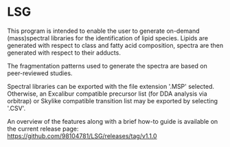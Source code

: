 # LSG

This program is intended to enable the user to generate on-demand (mass)spectral libraries for the identification of lipid species.
Lipids are generated with respect to class and fatty acid composition, spectra are then generated with respect to their adducts.

The fragmentation patterns used to generate the spectra are based on peer-reviewed studies.

Spectral libraries can be exported with the file extension '.MSP' selected.
Otherwise, an Excalibur compatible precursor list (for DDA analysis via orbitrap) or Skylike compatible transition list may be exported by selecting '.CSV'.

An overview of the features along with a brief how-to guide is available on the current release page:
https://github.com/98104781/LSG/releases/tag/v1.1.0
